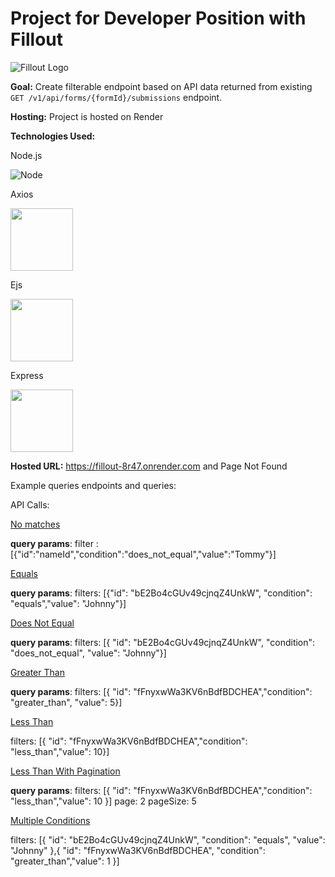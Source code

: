 # Project for Developer Position with Fillout

![Fillout Logo](https://www.fillout.com/_next/static/media/logo.c5a9e1d4.png)

**Goal:** Create filterable endpoint based on API data returned from existing `GET /v1/api/forms/{formId}/submissions` endpoint.

**Hosting:** Project is hosted on Render

**Technologies Used:**

Node.js

![Node](https://nodejs.org/static/images/logo.svg)



Axios

<img src="https://encrypted-tbn0.gstatic.com/images?q=tbn:ANd9GcTE3920uN6pjSj4Dpv7kAOfWKQj_77-KuO30d4TFOIycNvxd9pPt9D9RC-AFMRd7P53bCg&usqp=CAU" width="100">




Ejs

<img src="https://profoundjs.com/thumbnail/profound-logic/deploying-stateful-ejs-apps.png" width="100">




Express

<img src="https://expressjs.com/images/express-facebook-share.png" width="100">






**Hosted URL:** https://fillout-8r47.onrender.com and Page Not Found

Example queries endpoints and queries:

API Calls:

[No matches](https://fillout-8r47.onrender.com/cLZojxk94ous/filteredResponses?filters=%5B%7B%22id%22%3A%22nameId%22,%22condition%22%3A%22does_not_equal%22,%22value%22%3A%22Tommy%22%7D%5D) 

**query params**: 
filter : [{"id":"nameId","condition":"does_not_equal","value":"Tommy"}]




[Equals](https://fillout-8r47.onrender.com/cLZojxk94ous/filteredResponses?filters=%5B%20%20%7B%20%20%20%20%22id%22%3A%20%22bE2Bo4cGUv49cjnqZ4UnkW%22,%20%20%20%20%22condition%22%3A%20%22equals%22,%20%20%20%20%22value%22%3A%20%22Johnny%22%20%20%7D%5D)

**query params**: 
filters: [{"id": "bE2Bo4cGUv49cjnqZ4UnkW", "condition": "equals","value": "Johnny"}]




[Does Not Equal](https://fillout-8r47.onrender.com/cLZojxk94ous/filteredResponses?filters=%5B%20%20%7B%20%20%20%20%22id%22%3A%20%22bE2Bo4cGUv49cjnqZ4UnkW%22,%20%20%20%20%22condition%22%3A%20%22does_not_equal%22,%20%20%20%20%22value%22%3A%20%22Johnny%22%20%20%7D%5D)

**query params**: 
filters: [{ "id": "bE2Bo4cGUv49cjnqZ4UnkW", "condition": "does_not_equal", "value": "Johnny"}]




[Greater Than](https://fillout-8r47.onrender.com/cLZojxk94ous/filteredResponses?filters=%5B%20%20%7B%20%20%20%20%22id%22%3A%20%22fFnyxwWa3KV6nBdfBDCHEA%22,%20%20%20%20%22condition%22%3A%20%22greater_than%22,%20%20%20%20%22value%22%3A%205%20%20%7D%5D)

**query params**: 
filters: [{ "id": "fFnyxwWa3KV6nBdfBDCHEA","condition": "greater_than", "value": 5}]




[Less Than](https://fillout-8r47.onrender.com/cLZojxk94ous/filteredResponses?filters=%5B%20%20%7B%20%20%20%20%22id%22%3A%20%22fFnyxwWa3KV6nBdfBDCHEA%22,%20%20%20%20%22condition%22%3A%20%22less_than%22,%20%20%20%20%22value%22%3A%2010%20%20%7D%5D)

filters: [{ "id": "fFnyxwWa3KV6nBdfBDCHEA","condition": "less_than","value": 10}]





[Less Than With Pagination](https://fillout-8r47.onrender.com/cLZojxk94ous/filteredResponses?filters=%5B%20%20%7B%20%20%20%20%22id%22%3A%20%22fFnyxwWa3KV6nBdfBDCHEA%22,%20%20%20%20%22condition%22%3A%20%22less_than%22,%20%20%20%20%22value%22%3A%2010%20%20%7D%5D&page=2&pageSize=5)

**query params**: 
filters: [{ "id": "fFnyxwWa3KV6nBdfBDCHEA","condition": "less_than","value": 10  }]
page: 2
pageSize: 5


[Multiple Conditions](https://fillout-8r47.onrender.com/cLZojxk94ous/filteredResponses?filters=%5B%20%20%7B%20%20%20%20%22id%22%3A%20%22bE2Bo4cGUv49cjnqZ4UnkW%22,%20%20%20%20%22condition%22%3A%20%22equals%22,%20%20%20%20%22value%22%3A%20%22Johnny%22%20%20%7D,%20%20%7B%20%20%20%20%22id%22%3A%20%22fFnyxwWa3KV6nBdfBDCHEA%22,%20%20%20%20%22condition%22%3A%20%22greater_than%22,%20%20%20%20%22value%22%3A%205%20%20%7D%5D)

filters: [{ "id": "bE2Bo4cGUv49cjnqZ4UnkW", "condition": "equals", "value": "Johnny"  },{    "id": "fFnyxwWa3KV6nBdfBDCHEA", "condition": "greater_than","value": 1  }]






